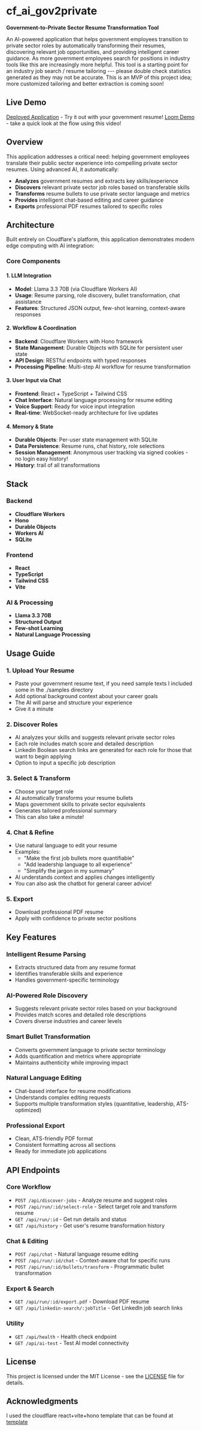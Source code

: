 # cf_ai_gov2private

**Government-to-Private Sector Resume Transformation Tool**

An AI-powered application that helps government employees transition to private sector roles by automatically transforming their resumes, discovering relevant job opportunities, and providing intelligent career guidance.
As more government employees search for positions in industry tools like this are increasingly more helpful.
This tool is a starting point for an industry job search / resume tailoring --- please double check statistics generated as they may not be accurate. This is an MVP of this project idea; more customized tailoring and better extraction is coming soon!

## Live Demo

[Deployed Application](https://gov2private.nikosfirst.workers.dev/) - Try it out with your government resume!
[Loom Demo](https://www.loom.com/share/6dc7fe38df154aeb89ea3b2abe600483?sid=aa04fde7-03d0-41a4-91fb-947dc40800f6) - take a quick look at the flow using this video!

## Overview

This application addresses a critical need: helping government employees translate their public sector experience into compelling private sector resumes. Using advanced AI, it automatically:

- **Analyzes** government resumes and extracts key skills/experience
- **Discovers** relevant private sector job roles based on transferable skills
- **Transforms** resume bullets to use private sector language and metrics
- **Provides** intelligent chat-based editing and career guidance
- **Exports** professional PDF resumes tailored to specific roles

## Architecture

Built entirely on Cloudflare's platform, this application demonstrates modern edge computing with AI integration:

### Core Components

#### 1. **LLM Integration**
- **Model**: Llama 3.3 70B (via Cloudflare Workers AI)
- **Usage**: Resume parsing, role discovery, bullet transformation, chat assistance
- **Features**: Structured JSON output, few-shot learning, context-aware responses

#### 2. **Workflow & Coordination**
- **Backend**: Cloudflare Workers with Hono framework
- **State Management**: Durable Objects with SQLite for persistent user state
- **API Design**: RESTful endpoints with typed responses
- **Processing Pipeline**: Multi-step AI workflow for resume transformation

#### 3. **User Input via Chat**
- **Frontend**: React + TypeScript + Tailwind CSS
- **Chat Interface**: Natural language processing for resume editing
- **Voice Support**: Ready for voice input integration
- **Real-time**: WebSocket-ready architecture for live updates

#### 4. **Memory & State**
- **Durable Objects**: Per-user state management with SQLite
- **Data Persistence**: Resume runs, chat history, role selections
- **Session Management**: Anonymous user tracking via signed cookies - no login easy history!
- **History**: trail of all transformations

## Stack

### Backend
- **Cloudflare Workers**
- **Hono**
- **Durable Objects**
- **Workers AI**
- **SQLite**

### Frontend
- **React**
- **TypeScript**
- **Tailwind CSS**
- **Vite**

### AI & Processing
- **Llama 3.3 70B**
- **Structured Output**
- **Few-shot Learning**
- **Natural Language Processing**

## Usage Guide

### 1. **Upload Your Resume**
- Paste your government resume text, if you need sample texts I included some in the ./samples directory
- Add optional background context about your career goals
- The AI will parse and structure your experience
- Give it a minute

### 2. **Discover Roles**
- AI analyzes your skills and suggests relevant private sector roles
- Each role includes match score and detailed description
- Linkedin Boolean search links are generated for each role for those that want to begin applying
- Option to input a specific job description

### 3. **Select & Transform**
- Choose your target role
- AI automatically transforms your resume bullets
- Maps government skills to private sector equivalents
- Generates tailored professional summary
- This can also take a minute!

### 4. **Chat & Refine**
- Use natural language to edit your resume
- Examples:
  - "Make the first job bullets more quantifiable"
  - "Add leadership language to all experience"
  - "Simplify the jargon in my summary"
- AI understands context and applies changes intelligently
- You can also ask the chatbot for general career advice!

### 5. **Export**
- Download professional PDF resume
- Apply with confidence to private sector positions


## Key Features

### Intelligent Resume Parsing
- Extracts structured data from any resume format
- Identifies transferable skills and experience
- Handles government-specific terminology

### AI-Powered Role Discovery
- Suggests relevant private sector roles based on your background
- Provides match scores and detailed role descriptions
- Covers diverse industries and career levels

### Smart Bullet Transformation
- Converts government language to private sector terminology
- Adds quantification and metrics where appropriate
- Maintains authenticity while improving impact

### Natural Language Editing
- Chat-based interface for resume modifications
- Understands complex editing requests
- Supports multiple transformation styles (quantitative, leadership, ATS-optimized)

### Professional Export
- Clean, ATS-friendly PDF format
- Consistent formatting across all sections
- Ready for immediate job applications

## API Endpoints

### Core Workflow
- `POST /api/discover-jobs` - Analyze resume and suggest roles
- `POST /api/run/:id/select-role` - Select target role and transform resume
- `GET /api/run/:id` - Get run details and status
- `GET /api/history` - Get user's resume transformation history

### Chat & Editing
- `POST /api/chat` - Natural language resume editing
- `POST /api/run/:id/chat` - Context-aware chat for specific runs
- `POST /api/run/:id/bullets/transform` - Programmatic bullet transformation

### Export & Search
- `GET /api/run/:id/export.pdf` - Download PDF resume
- `GET /api/linkedin-search/:jobTitle` - Get LinkedIn job search links

### Utility
- `GET /api/health` - Health check endpoint
- `GET /api/ai-test` - Test AI model connectivity


## License

This project is licensed under the MIT License - see the [LICENSE](LICENSE) file for details.

## Acknowledgments

I used the cloudflare react+vite+hono template that can be found at [template](https://github.com/cloudflare/templates/tree/main/vite-react-template)

